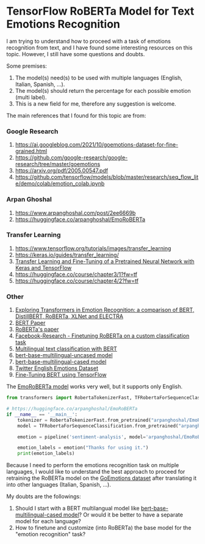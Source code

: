 # TensorFlow RoBERTa Model for Text Emotions Recognition

I am trying to understand how to proceed with a task of emotions recognition from text,
and I have found some interesting resources on this topic.
However, I still have some questions and doubts.

Some premises:
1. The model(s) need(s) to be used with multiple languages (English, Italian, Spanish, ...).
2. The model(s) should return the percentage for each possible emotion (multi label).
3. This is a new field for me, therefore any suggestion is welcome.

The main references that I found for this topic are from:

### Google Research
1. https://ai.googleblog.com/2021/10/goemotions-dataset-for-fine-grained.html
2. https://github.com/google-research/google-research/tree/master/goemotions
3. https://arxiv.org/pdf/2005.00547.pdf
4. https://github.com/tensorflow/models/blob/master/research/seq_flow_lite/demo/colab/emotion_colab.ipynb

### Arpan Ghoshal
1. https://www.arpanghoshal.com/post/2ee6669b
2. https://huggingface.co/arpanghoshal/EmoRoBERTa

### Transfer Learning
1. https://www.tensorflow.org/tutorials/images/transfer_learning
2. https://keras.io/guides/transfer_learning/
3. [Transfer Learning and Fine-Tuning of a Pretrained Neural Network with Keras and TensorFlow](https://www.youtube.com/watch?v=oHl8U3NccAE&ab_channel=NicolaiNielsen-ComputerVision%26AI)
4. https://huggingface.co/course/chapter3/1?fw=tf
5. https://huggingface.co/course/chapter4/2?fw=tf

### Other
1. [Exploring Transformers in Emotion Recognition: a comparison of
BERT, DistillBERT, RoBERTa, XLNet and ELECTRA](https://arxiv.org/pdf/2104.02041v1.pdf)
2. [BERT Paper](https://arxiv.org/pdf/1810.04805.pdf)
3. [RoBERTa's paper](https://arxiv.org/pdf/1907.11692.pdf)
4. [Facebook-Research - Finetuning RoBERTa on a custom classification task](https://github.com/facebookresearch/fairseq/blob/main/examples/roberta/README.custom_classification.md)
5. [Multilingual text classification with BERT](https://github.com/nlptown/nlp-notebooks/blob/master/Multilingual%20text%20classification%20with%20BERT.ipynb)
6. [bert-base-multilingual-uncased model](https://huggingface.co/bert-base-multilingual-uncased)
7. [bert-base-multilingual-cased model](https://huggingface.co/bert-base-multilingual-cased)
8. [Twitter English Emotions Dataset](https://huggingface.co/datasets/viewer/?dataset=emotion)
9. [Fine-Tuning BERT using TensorFlow](https://medium.com/mlearning-ai/fine-tuning-bert-using-tensorflow-21368d8414ba)

The [EmoRoBERTa model](https://huggingface.co/arpanghoshal/EmoRoBERTa) works very well, but it supports only English.

```python
from transformers import RobertaTokenizerFast, TFRobertaForSequenceClassification, pipeline

# https://huggingface.co/arpanghoshal/EmoRoBERTa
if __name__ == '__main__':
    tokenizer = RobertaTokenizerFast.from_pretrained("arpanghoshal/EmoRoBERTa")
    model = TFRobertaForSequenceClassification.from_pretrained("arpanghoshal/EmoRoBERTa")

    emotion = pipeline('sentiment-analysis', model='arpanghoshal/EmoRoBERTa')

    emotion_labels = emotion("Thanks for using it.")
    print(emotion_labels)
```

Because I need to perform the emotions recognition task on multiple languages, 
I would like to understand the best approach to proceed for retraining the RoBERTa model 
on the [GoEmotions dataset](https://github.com/google-research/google-research/tree/master/goemotions/data/full_dataset)
after translating it into other languages (Italian, Spanish, ...).

My doubts are the followings:
1. Should I start with a BERT multilangual model like [bert-base-multilingual-cased model](https://huggingface.co/bert-base-multilingual-cased)? Or would it be better to have a separate model for each language?
2. How to finetune and customize (into RoBERTa) the base model for the "emotion recognition" task?


